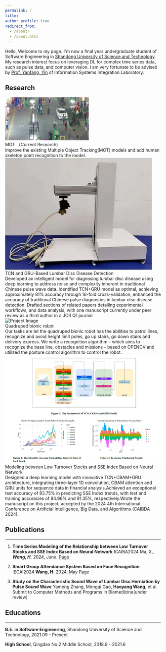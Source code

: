 ```yaml
---
permalink: /
title:
author_profile: true
redirect_from: 
  - /about/
  - /about.html
---
```


Hello, Welcome to my page. I'm now a final year undergraduate student of Software Engineering in [Shandong University of Science and Technology](https://www.sdust.edu.cn/). My research interest focus on leveraging DL for complex time series data, such as pulse data, and computer vision. I am very fortunate to be advised by [Prof. Yanfang, Yin](https://orcid.org/0000-0003-3510-3862) of Information Systems Integration Laboratory.


<a id="Research"></a>
## Research
<div class="project">
  <img src="../images/MOT.png" alt="Project Image" class="project-image">
  <div class="project-description">
    <div class="project-title">MOT （Current Research)</div>
    <div class="project-description"> 
      Improve the existing Multiple Object Tracking(MOT) models and add human skeleton point recognition to the model.
    </div>
  </div>
</div>

<div class="project">
  <img src="../images/pulse_machine.png" alt="Project Image" class="project-image">
  <div class="project-description">
    <div class="project-title">TCN and GRU-Based Lumbar Disc Disease Detection</div>
    <div class="project-description"> 
      Developed an intelligent model for diagnosing lumbar disc disease using deep learning to address noise and complexity inherent in traditional Chinese pulse wave data. Identified TCN+GRU model as optimal, achieving approximately 81% accuracy through 16-fold cross-validation, enhanced the accuracy of traditional Chinese pulse diagnostics in lumbar disc disease detection. Drafted sections of related papers detailing experimental workflows, and data analysis, with one manuscript currently under peer review as a third author in a JCR Q1 journal
    </div>
  </div>
</div>

<div class="project">
  <img src="../images/demo_robot-ezgif.com-video-to-gif-converter.gif" alt="Project Image" class="project-image">
  <div class="project-description">
    <div class="project-title">Quadruped bionic robot</div>
    <div class="project-description"> 
    Our tasks are let the quadruped bionic robot has the abilities to patrol lines, recognize and avoid height limit poles, go up stairs, go down stairs and delivery express. We write a recognition algorithm – which aims to recognize the base line, obstacles and missions – based on OPENCV and utilized the posture control algorithm to control the robot.
    </div>
  </div>
</div>

<div class="project">
  <img src="../images/stock_analyze.png" alt="Project Image" class="project-image">
  <div class="project-description">
    <div class="project-title">Modeling between Low Turnover Stocks and SSE Index Based on Neural Network</div>
    <div class="project-description"> 
      Designed a deep learning model with innovative TCN+CBAM+GRU architecture, integrating three-layer 1D convolution, CBAM attention and GRU units for sequence data in financial analysis.Achieved an exceptional test accuracy of 83.75% in predicting SSE Index trends, with test and training accuracies of 84.96% and 91.35%, respectively.Wrote the manuscript on this project, accepted by the 2024 4th International Conference on Artificial Intelligence, Big Data, and Algorithms (CAIBDA 2024).
    </div>
    
  </div>
</div>


<a id="Publications"></a>
## Publications
----
1. **Time Series Modeling of the Relationship between Low Turnover Stocks and SSE Index Based on Neural Network** ICAIBA2024
Ma, X.*, **Wang, H.*** 2024, June. [Page](https://dl.acm.org/doi/10.1145/3690407.3690554)

2.	**Smart Group Attendance System Based on Face Recognition** IECAI2024 **Wang, H.**  2024, May [Page](https://ieeexplore.ieee.org/document/10674833)

3.	**Study on the Characteristic Sound Wave of Lumbar Disc Herniation by Pulse Sound Wave** Yameng Zhang, Mengqi Gao, **Haoyang Wang**, et al.  Submit to Computer Methods and Programs in Biomedicine(under review)

<a id="Education"></a>
## Educations
----
**B.E. in Software Engineering**, Shandong University of Science and Technology, 2021.09 - Present  
  
**High School**, Qingdao No.2 Middle School, 2018.9 - 2021.6

